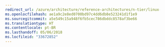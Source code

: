 ```yaml
---
redirect_url: /azure/architecture/reference-architectures/n-tier/linux-vm
ms.openlocfilehash: ae1a9c2e8ed0700bd97c4dd6db8e523241d1f1e9
ms.sourcegitcommit: a5e549c15a948f6fb5cec786dbddc8578af3be66
ms.translationtype: HT
ms.contentlocale: pt-BR
ms.lasthandoff: 05/06/2018
ms.locfileid: "33672852"
---
```

